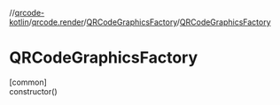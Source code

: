 //[qrcode-kotlin](../../../index.md)/[qrcode.render](../index.md)/[QRCodeGraphicsFactory](index.md)/[QRCodeGraphicsFactory](-q-r-code-graphics-factory.md)

# QRCodeGraphicsFactory

[common]\
constructor()
